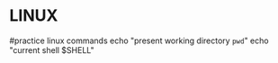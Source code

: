 # LINUX
#practice linux commands 
echo "present working directory `pwd`"
echo "current shell $SHELL"
